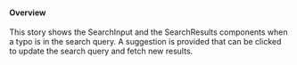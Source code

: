 #### Overview

This story shows the SearchInput and the SearchResults components when a typo is in the search query. A suggestion is provided that can be clicked to update the search query and fetch new results.
